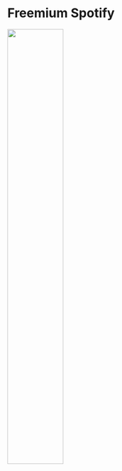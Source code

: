 # Freemium Spotify

<img src="https://raw.githubusercontent.com/alkislardeniz/freemium-spotify/master/sf.png" height="50%" width="50%">
